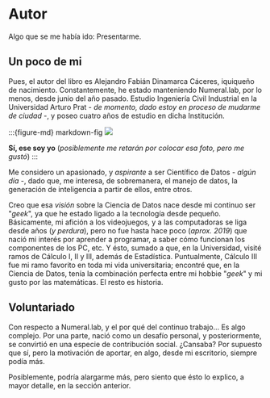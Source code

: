 # Autor

Algo que se me había ido: Presentarme.

## Un poco de mi

Pues, el autor del libro es Alejandro Fabián Dinamarca Cáceres, iquiqueño de nacimiento. Constantemente, he estado manteniendo Numeral.lab, por lo menos, desde junio del año pasado. Estudio Ingeniería Civil Industrial en la Universidad Arturo Prat - *de momento, dado estoy en proceso de mudarme de ciudad* -, y poseo cuatro años de estudio en dicha Institución.

:::{figure-md} markdown-fig
<img src="../../img/page/reconocimiento/publica/6.jpg">

**Sí, ese soy yo** (*posiblemente me retarán por colocar esa foto, pero me gustó*)
:::

Me considero un apasionado, y *aspirante* a ser Científico de Datos - *algún día* -, dado que, me interesa, de sobremanera, el manejo de datos, la generación de inteligencia a partir de ellos, entre otros. 

Creo que esa *visión* sobre la Ciencia de Datos nace desde mi continuo ser "*geek*", ya que he estado ligado a la tecnología desde pequeño. Básicamente, mi afición a los videojuegos, y a las computadoras se liga desde años (*y perdura*), pero no fue hasta hace poco (*aprox. 2019*) que nació mi interés por aprender a programar, a saber cómo funcionan los componentes de los PC, etc. Y ésto, sumado a que, en la Universidad, visité ramos de Cálculo I, II y III, además de Estadística. Puntualmente, Cálculo III fue mi ramo favorito en toda mi vida universitaria; encontré que, en la Ciencia de Datos, tenía la combinación perfecta entre mi hobbie "*geek*" y mi gusto por las matemáticas. El resto es historia.

## Voluntariado

Con respecto a Numeral.lab, y el por qué del continuo trabajo... Es algo complejo. Por una parte, nació como un desafío personal, y posteriormente, se convirtió en una especie de contribución social. ¿Cansaba? Por supuesto que sí, pero la motivación de aportar, en algo, desde mi escritorio, siempre podía más.

Posiblemente, podría alargarme más, pero siento que ésto lo explico, a mayor detalle, en la sección anterior.
